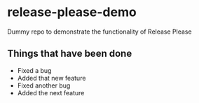 # release-please-demo

Dummy repo to demonstrate the functionality of Release Please

## Things that have been done

- Fixed a bug
- Added that new feature
- Fixed another bug
- Added the next feature